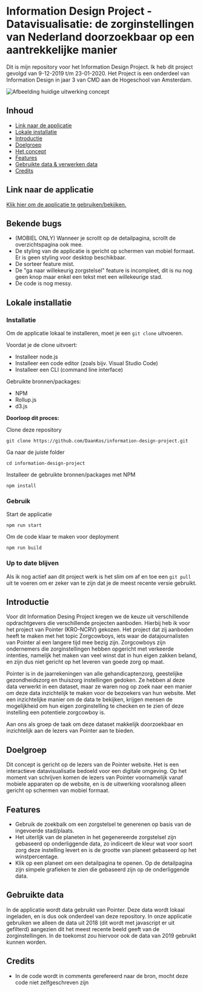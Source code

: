 # Information Design Project - Datavisualisatie: de zorginstellingen van Nederland doorzoekbaar op een aantrekkelijke manier

Dit is mijn repository voor het Information Design Project. Ik heb dit project gevolgd van 9-12-2019 t/m 23-01-2020. Het Project is een onderdeel van Information Design in jaar 3 van CMD aan de Hogeschool van Amsterdam.

![Afbeelding huidige uitwerking concept](https://i.imgur.com/Zcl9dnd.png)

## Inhoud
* [Link naar de applicatie](#link-naar-de-applicatie)
* [Lokale installatie](#lokale-installatie)
* [Introductie](#introductie)
* [Doelgroep](#doelgroep)
* [Het concept](#het-concept)
* [Features](#features)
* [Gebruikte data & verwerken data](#gebruikte-data)
* [Credits](#credits)

## Link naar de applicatie
[Klik hier om de applicatie te gebruiken/bekijken.](https://jolly-liskov-eadef5.netlify.com/)

## Bekende bugs
* (MOBIEL ONLY) Wanneer je scrollt op de detailpagina, scrollt de overzichtspagina ook mee.
* De styling van de applicatie is gericht op schermen van mobiel formaat. Er is geen styling voor desktop beschikbaar.
* De sorteer feature mist.
* De "ga naar willekeurig zorgstelsel" feature is incompleet, dit is nu nog geen knop maar enkel een tekst met een willekeurige stad.
* De code is nog messy.

## Lokale installatie
### Installatie
Om de applicatie lokaal te installeren, moet je een ```git clone``` uitvoeren.

Voordat je de clone uitvoert:
* Installeer node.js
* Installeer een code editor (zoals bijv. Visual Studio Code)
* Installeer een CLI (command line interface)

Gebruikte bronnen/packages:
* NPM
* Rollup.js
* d3.js

**Doorloop dit proces:**

Clone deze repository
```
git clone https://github.com/DaanKos/information-design-project.git
```

Ga naar de juiste folder
```
cd information-design-project
```

Installeer de gebruikte bronnen/packages met NPM
```
npm install
```

### Gebruik
Start de applicatie
```
npm run start
```

Om de code klaar te maken voor deployment
```
npm run build
```

### Up to date blijven
Als ik nog actief aan dit project werk is het slim om af en toe een ```git pull``` uit te voeren om er zeker van te zijn dat je de meest recente versie gebruikt.

## Introductie
Voor dit Information Desing Project kregen we de keuze uit verschillende opdrachtgevers die verschillende projecten aanboden. Hierbij heb ik voor het project van Pointer (KRO-NCRV) gekozen. Het project dat zij aanboden heeft te maken met het topic Zorgcowboys, iets waar de datajournalisten van Pointer al een langere tijd mee bezig zijn. Zorgcowboys zijn ondernemers die zorginstellingen hebben opgericht met verkeerde intenties, namelijk het maken van veel winst dat in hun eigen zakken beland, en zijn dus niet gericht op het leveren van goede zorg op maat.

Pointer is in de jaarrekeningen van alle gehandicaptenzorg, geestelijke gezondheidszorg en thuiszorg instellingen gedoken. Ze hebben al deze data verwerkt in een dataset, maar ze waren nog op zoek naar een manier om deze data inzichtelijk te maken voor de bezoekers van hun website. Met een inzichtelijke manier om de data te bekijken, krijgen mensen de mogelijkheid om hun eigen zorginstelling te checken en te zien of deze instelling een potentiele zorgcowboy is.

Aan ons als groep de taak om deze dataset makkelijk doorzoekbaar en inzichtelijk aan de lezers van Pointer aan te bieden.

## Doelgroep
Dit concept is gericht op de lezers van de Pointer website. Het is een interactieve datavisualisatie bedoeld voor een digitale omgeving. Op het moment van schrijven komen de lezers van Pointer voornamelijk vanaf mobiele apparaten op de website, en is de uitwerking vooralsnog alleen gericht op schermen van mobiel formaat.

## Features
* Gebruik de zoekbalk om een zorgstelsel te generenen op basis van de ingevoerde stad/plaats.
* Het uiterlijk van de planeten in het gegenereerde zorgstelsel zijn gebaseerd op onderliggende data, zo indiceert de kleur wat voor soort zorg deze instelling levert en is de grootte van planeet gebaseerd op het winstpercentage.
* Klik op een planeet om een detailpagina te openen. Op de detailpagina zijn simpele grafieken te zien die gebaseerd zijn op de onderliggende data.

## Gebruikte data
In de applicatie wordt data gebruikt van Pointer. Deze data wordt lokaal ingeladen, en is dus ook onderdeel van deze repository. In onze applicatie gebruiken we alleen de data uit 2018 (dit wordt met javascript er uit gefilterd) aangezien dit het meest recente beeld geeft van de zorginstellingen. In de toekomst zou hiervoor ook de data van 2019 gebruikt kunnen worden.

## Credits
* In de code wordt in comments gerefereerd naar de bron, mocht deze code niet zelfgeschreven zijn
